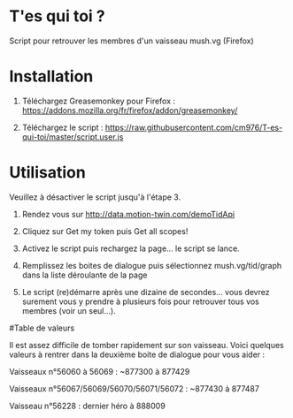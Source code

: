 # T'es qui toi ?
Script pour retrouver les membres d'un vaisseau mush.vg (Firefox)

# Installation

1) Téléchargez Greasemonkey pour Firefox : https://addons.mozilla.org/fr/firefox/addon/greasemonkey/

2) Téléchargez le script : https://raw.githubusercontent.com/cm976/T-es-qui-toi/master/script.user.js

# Utilisation

Veuillez à désactiver le script jusqu'à l'étape 3.

1) Rendez vous sur http://data.motion-twin.com/demoTidApi

2) Cliquez sur Get my token puis Get all scopes!

3) Activez le script puis rechargez la page... le script se lance.

4) Remplissez les boites de dialogue puis sélectionnez mush.vg/tid/graph dans la liste déroulante de la page

5) Le script (re)démarre après une dizaine de secondes... vous devrez surement vous y prendre à plusieurs fois pour retrouver tous vos membres (voir un seul...).

#Table de valeurs

Il est assez difficile de tomber rapidement sur son vaisseau. 
Voici quelques valeurs à rentrer dans la deuxième boite de dialogue pour vous aider :


Vaisseaux n°56060 à 56069 : ~877300 à 877429

Vaisseaux n°56067/56069/56070/56071/56072 : ~877430 à 877487

Vaisseau n°56228 : dernier héro à 888009
